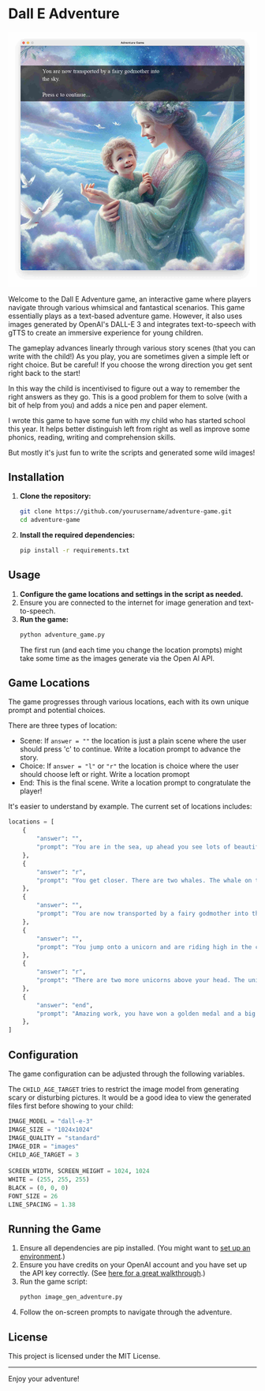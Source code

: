 # Dall E Adventure

![Screenshot of Dall E Adventure game showing a fairy godmother](dalle-adventure-game-screenshot.jpg)

Welcome to the Dall E Adventure game, an interactive game where players navigate through various whimsical and fantastical scenarios. This game essentially plays as a text-based adventure game. However, it also uses images generated by OpenAI's DALL-E 3 and integrates text-to-speech with gTTS to create an immersive experience for young children.

The gameplay advances linearly through various story scenes (that you can write with the child!) As you play, you are sometimes given a simple left or right choice. But be careful! If you choose the wrong direction you get sent right back to the start!

In this way the child is incentivised to figure out a way to remember the right answers as they go. This is a good problem for them to solve (with a bit of help from you) and adds a nice pen and paper element.

I wrote this game to have some fun with my child who has started school this year. It helps better distinguish left from right as well as improve some phonics, reading, writing and comprehension skills.

But mostly it's just fun to write the scripts and generated some wild images!

## Installation

1. **Clone the repository:**
    ```sh
    git clone https://github.com/yourusername/adventure-game.git
    cd adventure-game
    ```

2. **Install the required dependencies:**
    ```sh
    pip install -r requirements.txt
    ```

## Usage

1. **Configure the game locations and settings in the script as needed.**
2. Ensure you are connected to the internet for image generation and text-to-speech.
3. **Run the game:**
    ```sh
    python adventure_game.py
    ```
    The first run (and each time you change the location prompts) might take some time as the images generate via the Open AI API.

## Game Locations

The game progresses through various locations, each with its own unique prompt and potential choices.

There are three types of location:

- Scene: If `answer = ""` the location is just a plain scene where the user should press 'c' to continue. Write a location prompt to advance the story.
- Choice: If `answer = "l"` or `"r"` the location is choice where the user should choose left or right. Write a location promopt
- End: This is the final scene. Write a location prompt to congratulate the player!

It's easier to understand by example. The current set of locations includes:

```python
locations = [
    {
        "answer": "",
        "prompt": "You are in the sea, up ahead you see lots of beautiful whales swimming.",
    },
    {
        "answer": "r",
        "prompt": "You get closer. There are two whales. The whale on the left is a humpback whale with skateboards. The whale on the right is a blue whale with roller skates. Which whale do you want to ride?",
    },
    {
        "answer": "",
        "prompt": "You are now transported by a fairy godmother into the sky.",
    },
    {
        "answer": "",
        "prompt": "You jump onto a unicorn and are riding high in the clouds.",
    },
    {
        "answer": "r",
        "prompt": "There are two more unicorns above your head. The unicorn on the left is covered with unicorn dust. The unicorn on the right is covered with wee wee and poo poo. Which unicorn do you choose?",
    },
    {
        "answer": "end",
        "prompt": "Amazing work, you have won a golden medal and a big enormous rainbow lollipop with silver and gold. I hope you will play again. Goodbye.",
    },
]
```

## Configuration

The game configuration can be adjusted through the following variables.

The `CHILD_AGE_TARGET` tries to restrict the image model from generating scary or disturbing pictures. It would be a good idea to view the generated files first before showing to your child:

```python
IMAGE_MODEL = "dall-e-3"
IMAGE_SIZE = "1024x1024"
IMAGE_QUALITY = "standard"
IMAGE_DIR = "images"
CHILD_AGE_TARGET = 3

SCREEN_WIDTH, SCREEN_HEIGHT = 1024, 1024
WHITE = (255, 255, 255)
BLACK = (0, 0, 0)
FONT_SIZE = 26
LINE_SPACING = 1.38
```

## Running the Game

1. Ensure all dependencies are pip installed. (You might want to [set up an environment](https://docs.python.org/3/library/venv.html).)
2. Ensure you have credits on your OpenAI account and you have set up the API key correctly. (See [here for a great walkthrough](https://platform.openai.com/docs/quickstart).)
3. Run the game script:
    ```sh
    python image_gen_adventure.py
    ```
4. Follow the on-screen prompts to navigate through the adventure.

## License

This project is licensed under the MIT License.

---

Enjoy your adventure!